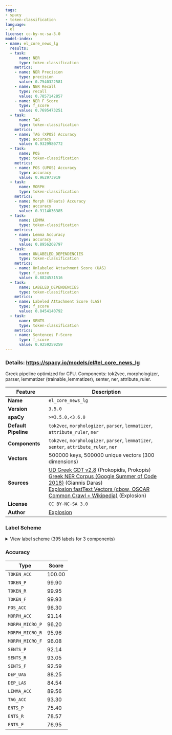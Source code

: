 ```yaml
---
tags:
- spacy
- token-classification
language:
- el
license: cc-by-nc-sa-3.0
model-index:
- name: el_core_news_lg
  results:
  - task:
      name: NER
      type: token-classification
    metrics:
    - name: NER Precision
      type: precision
      value: 0.7540322581
    - name: NER Recall
      type: recall
      value: 0.7857142857
    - name: NER F Score
      type: f_score
      value: 0.7695473251
  - task:
      name: TAG
      type: token-classification
    metrics:
    - name: TAG (XPOS) Accuracy
      type: accuracy
      value: 0.9329980772
  - task:
      name: POS
      type: token-classification
    metrics:
    - name: POS (UPOS) Accuracy
      type: accuracy
      value: 0.962973919
  - task:
      name: MORPH
      type: token-classification
    metrics:
    - name: Morph (UFeats) Accuracy
      type: accuracy
      value: 0.9114036385
  - task:
      name: LEMMA
      type: token-classification
    metrics:
    - name: Lemma Accuracy
      type: accuracy
      value: 0.8956268797
  - task:
      name: UNLABELED_DEPENDENCIES
      type: token-classification
    metrics:
    - name: Unlabeled Attachment Score (UAS)
      type: f_score
      value: 0.8824531516
  - task:
      name: LABELED_DEPENDENCIES
      type: token-classification
    metrics:
    - name: Labeled Attachment Score (LAS)
      type: f_score
      value: 0.8454140792
  - task:
      name: SENTS
      type: token-classification
    metrics:
    - name: Sentences F-Score
      type: f_score
      value: 0.9259259259
---
```

### Details: https://spacy.io/models/el#el_core_news_lg

Greek pipeline optimized for CPU. Components: tok2vec, morphologizer, parser, lemmatizer (trainable_lemmatizer), senter, ner, attribute_ruler.

| Feature | Description |
| --- | --- |
| **Name** | `el_core_news_lg` |
| **Version** | `3.5.0` |
| **spaCy** | `>=3.5.0,<3.6.0` |
| **Default Pipeline** | `tok2vec`, `morphologizer`, `parser`, `lemmatizer`, `attribute_ruler`, `ner` |
| **Components** | `tok2vec`, `morphologizer`, `parser`, `lemmatizer`, `senter`, `attribute_ruler`, `ner` |
| **Vectors** | 500000 keys, 500000 unique vectors (300 dimensions) |
| **Sources** | [UD Greek GDT v2.8](https://github.com/UniversalDependencies/UD_Greek-GDT) (Prokopidis, Prokopis)<br />[Greek NER Corpus (Google Summer of Code 2018)](https://github.com/eellak/gsoc2018-spacy) (Giannis Daras)<br />[Explosion fastText Vectors (cbow, OSCAR Common Crawl + Wikipedia)](https://spacy.io) (Explosion) |
| **License** | `CC BY-NC-SA 3.0` |
| **Author** | [Explosion](https://explosion.ai) |

### Label Scheme

<details>

<summary>View label scheme (395 labels for 3 components)</summary>

| Component | Labels |
| --- | --- |
| **`morphologizer`** | `Case=Nom\|Definite=Def\|Gender=Fem\|Number=Sing\|POS=DET\|PronType=Art`, `Foreign=Yes\|POS=X`, `Aspect=Perf\|Mood=Ind\|Number=Sing\|POS=VERB\|Person=3\|Tense=Past\|VerbForm=Fin\|Voice=Pass`, `POS=ADP`, `Case=Acc\|Definite=Def\|Gender=Fem\|Number=Sing\|POS=DET\|PronType=Art`, `NumType=Card\|POS=NUM`, `POS=NOUN`, `POS=ADV`, `POS=PUNCT`, `Case=Acc\|Gender=Neut\|Number=Plur\|POS=NOUN`, `Case=Acc\|Gender=Neut\|Number=Plur\|POS=ADP`, `Case=Gen\|Definite=Def\|Gender=Fem\|Number=Sing\|POS=DET\|PronType=Art`, `Case=Gen\|Gender=Fem\|Number=Sing\|POS=NOUN`, `Case=Gen\|Definite=Def\|Gender=Fem\|Number=Plur\|POS=DET\|PronType=Art`, `Case=Gen\|Definite=Def\|Gender=Neut\|Number=Sing\|POS=DET\|PronType=Art`, `Case=Acc\|Definite=Def\|Gender=Neut\|Number=Sing\|POS=DET\|PronType=Art`, `Case=Gen\|Definite=Def\|Gender=Masc\|Number=Sing\|POS=DET\|PronType=Art`, `Case=Gen\|Gender=Masc\|Number=Sing\|POS=NOUN`, `Aspect=Perf\|Mood=Ind\|Number=Sing\|POS=VERB\|Person=3\|Tense=Past\|VerbForm=Fin\|Voice=Act`, `Case=Nom\|Definite=Def\|Gender=Masc\|Number=Sing\|POS=DET\|PronType=Art`, `Case=Acc\|Gender=Neut\|Number=Sing\|POS=ADP`, `Case=Acc\|Gender=Neut\|NumType=Ord\|Number=Sing\|POS=NUM`, `Case=Acc\|Gender=Neut\|Number=Sing\|POS=NOUN`, `POS=CCONJ`, `Case=Nom\|Definite=Def\|Gender=Masc\|Number=Plur\|POS=DET\|PronType=Art`, `Case=Nom\|Gender=Masc\|Number=Plur\|POS=ADJ`, `Aspect=Perf\|Mood=Ind\|Number=Plur\|POS=VERB\|Person=3\|Tense=Past\|VerbForm=Fin\|Voice=Act`, `Case=Acc\|Definite=Def\|Gender=Masc\|Number=Sing\|POS=DET\|PronType=Art`, `Case=Acc\|Gender=Neut\|NumType=Card\|Number=Plur\|POS=NUM`, `Case=Acc\|Definite=Def\|Gender=Masc\|Number=Plur\|POS=DET\|PronType=Art`, `Case=Nom\|Gender=Masc\|NumType=Card\|Number=Plur\|POS=NUM`, `POS=AUX`, `Aspect=Perf\|Mood=Ind\|Number=Plur\|POS=VERB\|Person=3\|VerbForm=Fin\|Voice=Pass`, `Case=Acc\|Gender=Fem\|Number=Plur\|POS=ADP`, `Case=Acc\|Gender=Masc\|Number=Plur\|POS=PROPN`, `Aspect=Imp\|Mood=Ind\|Number=Plur\|POS=VERB\|Person=3\|Tense=Pres\|VerbForm=Fin\|Voice=Pass`, `Case=Acc\|Gender=Fem\|Number=Sing\|POS=NOUN`, `Case=Acc\|Gender=Masc\|Number=Plur\|POS=ADJ`, `Case=Acc\|Gender=Masc\|Number=Plur\|POS=NOUN`, `Case=Gen\|Gender=Neut\|NumType=Card\|Number=Plur\|POS=NUM`, `Case=Gen\|Gender=Neut\|Number=Plur\|POS=NOUN`, `Case=Acc\|Gender=Masc\|Number=Sing\|POS=ADP`, `Case=Acc\|Gender=Masc\|Number=Sing\|POS=NOUN`, `Case=Acc\|Gender=Neut\|Number=Sing\|POS=PROPN`, `Case=Nom\|Gender=Masc\|Number=Sing\|POS=NOUN`, `Case=Nom\|Gender=Masc\|Number=Sing\|POS=PROPN`, `Aspect=Imp\|Mood=Ind\|Number=Sing\|POS=VERB\|Person=3\|Tense=Past\|VerbForm=Fin\|Voice=Act`, `Case=Gen\|Gender=Masc\|Number=Sing\|POS=PRON\|Person=3\|PronType=Rel`, `Case=Acc\|Definite=Def\|Gender=Fem\|Number=Plur\|POS=DET\|PronType=Art`, `Case=Acc\|Gender=Fem\|Number=Plur\|POS=NOUN`, `Case=Gen\|Gender=Masc\|Number=Sing\|POS=PRON\|Person=3\|Poss=Yes\|PronType=Prs`, `Case=Acc\|Gender=Fem\|Number=Sing\|POS=ADP`, `Case=Acc\|Gender=Fem\|Number=Sing\|POS=PROPN`, `Aspect=Imp\|Mood=Ind\|Number=Sing\|POS=VERB\|Person=3\|Tense=Pres\|VerbForm=Fin\|Voice=Act`, `Case=Acc\|Definite=Def\|Gender=Neut\|Number=Plur\|POS=DET\|PronType=Art`, `Case=Acc\|Gender=Neut\|Number=Plur\|POS=ADJ`, `Case=Gen\|Gender=Neut\|Number=Plur\|POS=PROPN`, `Case=Acc\|Gender=Neut\|Number=Sing\|POS=ADJ`, `Aspect=Imp\|POS=VERB\|VerbForm=Conv\|Voice=Act`, `Case=Nom\|Gender=Fem\|Number=Sing\|POS=PRON\|Person=3\|PronType=Rel`, `Aspect=Imp\|Mood=Ind\|Number=Sing\|POS=VERB\|Person=3\|Tense=Pres\|VerbForm=Fin\|Voice=Pass`, `Case=Acc\|Gender=Masc\|Number=Plur\|POS=ADP`, `Case=Gen\|Gender=Fem\|Number=Sing\|POS=ADJ`, `Case=Gen\|Gender=Fem\|Number=Sing\|POS=PROPN`, `Case=Acc\|Definite=Ind\|Gender=Neut\|Number=Sing\|POS=DET\|PronType=Art`, `Case=Gen\|Definite=Def\|Gender=Neut\|Number=Plur\|POS=DET\|PronType=Art`, `Case=Gen\|Gender=Neut\|Number=Sing\|POS=PROPN`, `Case=Nom\|Definite=Def\|Gender=Neut\|Number=Sing\|POS=DET\|PronType=Art`, `Case=Nom\|Gender=Neut\|Number=Sing\|POS=PRON\|Person=3\|PronType=Rel`, `Case=Nom\|Gender=Neut\|Number=Plur\|POS=NOUN`, `Case=Gen\|Gender=Masc\|Number=Sing\|POS=PROPN`, `Case=Nom\|Gender=Masc\|Number=Plur\|POS=NOUN`, `Case=Nom\|Gender=Fem\|Number=Plur\|POS=ADJ`, `Case=Nom\|Gender=Fem\|Number=Plur\|POS=NOUN`, `Case=Nom\|Gender=Fem\|Number=Sing\|POS=NOUN`, `Case=Acc\|Gender=Fem\|Number=Plur\|POS=PRON\|Person=3\|PronType=Ind`, `Case=Nom\|Gender=Neut\|Number=Sing\|POS=NOUN`, `Case=Nom\|Gender=Neut\|Number=Plur\|POS=ADJ`, `Aspect=Imp\|Mood=Ind\|Number=Sing\|POS=AUX\|Person=3\|Tense=Past\|VerbForm=Fin\|Voice=Pass`, `Case=Nom\|Gender=Fem\|Number=Sing\|POS=ADJ`, `Case=Acc\|Gender=Fem\|Number=Sing\|POS=ADJ`, `Case=Nom\|Degree=Cmp\|Gender=Masc\|Number=Sing\|POS=ADJ`, `Case=Gen\|Definite=Def\|Gender=Masc\|Number=Plur\|POS=DET\|PronType=Art`, `Case=Gen\|Gender=Masc\|Number=Plur\|POS=NOUN`, `Case=Gen\|Gender=Fem\|Number=Plur\|POS=NOUN`, `Case=Nom\|Gender=Neut\|NumType=Card\|Number=Plur\|POS=NUM`, `Case=Gen\|Gender=Masc\|Number=Plur\|POS=PRON\|Person=3\|Poss=Yes\|PronType=Prs`, `POS=SCONJ`, `Case=Nom\|Gender=Neut\|Number=Plur\|POS=PRON\|Person=3\|PronType=Ind`, `Aspect=Perf\|Mood=Ind\|Number=Plur\|POS=VERB\|Person=3\|Tense=Past\|VerbForm=Fin\|Voice=Pass`, `Case=Nom\|Definite=Def\|Gender=Fem\|Number=Plur\|POS=DET\|PronType=Art`, `Case=Nom\|Gender=Masc\|Number=Plur\|POS=PRON\|Person=3\|PronType=Rel`, `Aspect=Imp\|Mood=Ind\|Number=Plur\|POS=VERB\|Person=3\|Tense=Pres\|VerbForm=Fin\|Voice=Act`, `Aspect=Perf\|Mood=Ind\|Number=Plur\|POS=VERB\|Person=3\|VerbForm=Fin\|Voice=Act`, `Case=Nom\|Gender=Masc\|Number=Sing\|POS=PRON\|Person=3\|PronType=Rel`, `Case=Nom\|Gender=Fem\|Number=Sing\|POS=PROPN`, `Case=Gen\|Gender=Masc\|Number=Sing\|POS=ADJ`, `Case=Acc\|Gender=Fem\|NumType=Ord\|Number=Sing\|POS=NUM`, `Case=Gen\|Gender=Fem\|Number=Plur\|POS=PRON\|Person=3\|PronType=Prs`, `Aspect=Imp\|Mood=Ind\|Number=Sing\|POS=VERB\|Person=3\|Tense=Past\|VerbForm=Fin\|Voice=Pass`, `Aspect=Imp\|Mood=Ind\|Number=Sing\|POS=AUX\|Person=3\|Tense=Pres\|VerbForm=Fin\|Voice=Pass`, `Case=Acc\|Definite=Ind\|Gender=Fem\|Number=Sing\|POS=DET\|PronType=Art`, `Case=Nom\|Gender=Neut\|Number=Sing\|POS=ADJ`, `Aspect=Imp\|Mood=Ind\|Number=Plur\|POS=AUX\|Person=3\|Tense=Pres\|VerbForm=Fin\|Voice=Act`, `Aspect=Perf\|POS=VERB\|VerbForm=Inf\|Voice=Pass`, `Case=Acc\|Gender=Fem\|Number=Plur\|POS=ADJ`, `Case=Nom\|Definite=Def\|Gender=Neut\|Number=Plur\|POS=DET\|PronType=Art`, `Case=Nom\|Gender=Masc\|Number=Sing\|POS=ADJ`, `Case=Gen\|Gender=Neut\|Number=Plur\|POS=ADJ`, `Aspect=Imp\|Mood=Ind\|Number=Sing\|POS=AUX\|Person=3\|Tense=Pres\|VerbForm=Fin\|Voice=Act`, `Aspect=Perf\|POS=VERB\|VerbForm=Inf\|Voice=Act`, `Case=Acc\|Gender=Fem\|Number=Plur\|POS=PRON\|Person=3\|PronType=Rel`, `Case=Nom\|Gender=Masc\|Number=Plur\|POS=PROPN`, `Aspect=Perf\|Case=Acc\|Gender=Fem\|Number=Sing\|POS=VERB\|VerbForm=Part\|Voice=Pass`, `Case=Gen\|Gender=Masc\|Number=Plur\|POS=PROPN`, `POS=PART`, `Case=Nom\|Gender=Fem\|Number=Sing\|POS=PRON\|Person=3\|PronType=Ind`, `Case=Nom\|Degree=Cmp\|Gender=Neut\|Number=Sing\|POS=ADJ`, `Case=Acc\|Gender=Fem\|Number=Sing\|POS=PRON\|Person=3\|PronType=Dem`, `Case=Acc\|Degree=Cmp\|Gender=Fem\|Number=Sing\|POS=ADJ`, `Case=Nom\|Gender=Neut\|Number=Plur\|POS=PRON\|Person=3\|PronType=Dem`, `Aspect=Imp\|Mood=Ind\|Number=Plur\|POS=AUX\|Person=3\|Tense=Pres\|VerbForm=Fin\|Voice=Pass`, `Case=Gen\|Gender=Fem\|NumType=Ord\|Number=Sing\|POS=NUM`, `Aspect=Imp\|Mood=Ind\|Number=Plur\|POS=VERB\|Person=3\|Tense=Past\|VerbForm=Fin\|Voice=Act`, `Aspect=Perf\|Mood=Ind\|Number=Sing\|POS=VERB\|Person=3\|VerbForm=Fin\|Voice=Pass`, `Case=Gen\|Gender=Neut\|Number=Sing\|POS=NOUN`, `Case=Gen\|Gender=Fem\|Number=Sing\|POS=PRON\|Person=3\|Poss=Yes\|PronType=Prs`, `Abbr=Yes\|POS=NOUN`, `Case=Acc\|Gender=Neut\|Number=Plur\|POS=PRON\|Person=3\|PronType=Ind`, `Case=Nom\|Gender=Fem\|Number=Plur\|POS=PRON\|Person=3\|PronType=Rel`, `Aspect=Perf\|Mood=Ind\|Number=Sing\|POS=VERB\|Person=3\|VerbForm=Fin\|Voice=Act`, `Case=Acc\|Gender=Masc\|Number=Sing\|POS=PROPN`, `Case=Gen\|Gender=Fem\|Number=Plur\|POS=ADJ`, `Case=Acc\|Gender=Masc\|Number=Sing\|POS=ADJ`, `Case=Voc\|Gender=Fem\|Number=Sing\|POS=NOUN`, `Aspect=Imp\|Mood=Ind\|Number=Plur\|POS=VERB\|Person=1\|Tense=Pres\|VerbForm=Fin\|Voice=Act`, `Case=Acc\|Gender=Fem\|Number=Sing\|POS=PRON\|Person=3\|PronType=Rel`, `Aspect=Perf\|Mood=Ind\|Number=Plur\|POS=VERB\|Person=1\|Tense=Past\|VerbForm=Fin\|Voice=Act`, `Aspect=Perf\|Mood=Ind\|Number=Plur\|POS=VERB\|Person=1\|VerbForm=Fin\|Voice=Act`, `Case=Acc\|Definite=Ind\|Gender=Masc\|Number=Sing\|POS=DET\|PronType=Art`, `Case=Gen\|Gender=Neut\|Number=Plur\|POS=PRON\|Person=3\|Poss=Yes\|PronType=Prs`, `Aspect=Imp\|Mood=Ind\|Number=Plur\|POS=VERB\|Person=1\|Tense=Pres\|VerbForm=Fin\|Voice=Pass`, `Case=Nom\|Gender=Neut\|Number=Plur\|POS=PRON\|Person=3\|PronType=Rel`, `Case=Gen\|Gender=Masc\|Number=Plur\|POS=PRON\|Person=1\|Poss=Yes\|PronType=Prs`, `Case=Nom\|Definite=Ind\|Gender=Fem\|Number=Sing\|POS=DET\|PronType=Art`, `Case=Acc\|Gender=Masc\|Number=Plur\|POS=PRON\|Person=1\|PronType=Prs`, `Case=Acc\|Gender=Neut\|Number=Sing\|POS=PRON\|Person=3\|PronType=Dem`, `Aspect=Imp\|Mood=Ind\|Number=Sing\|POS=VERB\|Person=1\|Tense=Past\|VerbForm=Fin\|Voice=Act`, `Case=Gen\|Gender=Masc\|Number=Sing\|POS=PRON\|Person=1\|Poss=Yes\|PronType=Prs`, `Case=Nom\|Definite=Ind\|Gender=Neut\|Number=Sing\|POS=DET\|PronType=Art`, `Aspect=Imp\|Mood=Ind\|Number=Sing\|POS=VERB\|Person=1\|Tense=Pres\|VerbForm=Fin\|Voice=Act`, `Case=Acc\|Gender=Masc\|Number=Plur\|POS=PRON\|Person=3\|PronType=Dem`, `Case=Acc\|Gender=Neut\|Number=Sing\|POS=PRON\|Person=3\|PronType=Ind`, `Degree=Cmp\|POS=ADV`, `Case=Acc\|Gender=Masc\|Number=Sing\|POS=PRON\|Person=3\|PronType=Dem`, `Case=Acc\|Gender=Masc\|Number=Sing\|POS=PRON\|Person=1\|PronType=Prs`, `Aspect=Perf\|Mood=Ind\|Number=Sing\|POS=VERB\|Person=1\|Tense=Past\|VerbForm=Fin\|Voice=Act`, `Case=Acc\|Gender=Neut\|Number=Plur\|POS=PRON\|Person=3\|PronType=Dem`, `Case=Acc\|Gender=Neut\|Number=Plur\|POS=PRON\|Person=3\|PronType=Prs`, `Case=Acc\|Gender=Fem\|Number=Sing\|POS=PRON\|Person=3\|PronType=Ind,Rel`, `Case=Nom\|Gender=Masc\|Number=Plur\|POS=PRON\|Person=3\|PronType=Ind,Rel`, `Case=Gen\|Gender=Neut\|Number=Plur\|POS=PRON\|Person=3\|PronType=Dem`, `Case=Nom\|Gender=Fem\|NumType=Card\|Number=Sing\|POS=NUM`, `Case=Acc\|Gender=Fem\|Number=Sing\|POS=PRON\|Person=3\|PronType=Ind`, `Case=Nom\|Gender=Masc\|Number=Plur\|POS=PRON\|Person=1\|PronType=Prs`, `Aspect=Perf\|Mood=Ind\|Number=Plur\|POS=VERB\|Person=1\|Tense=Past\|VerbForm=Fin\|Voice=Pass`, `Case=Gen\|Gender=Fem\|Number=Plur\|POS=PRON\|Person=3\|PronType=Rel`, `Case=Acc\|Gender=Neut\|NumType=Card\|Number=Sing\|POS=NUM`, `Aspect=Perf\|Case=Acc\|Gender=Neut\|Number=Sing\|POS=VERB\|VerbForm=Part\|Voice=Pass`, `Case=Gen\|Gender=Fem\|Number=Sing\|POS=PRON\|Person=3\|PronType=Dem`, `Case=Gen\|Gender=Neut\|Number=Sing\|POS=PRON\|Person=3\|Poss=Yes\|PronType=Prs`, `Case=Acc\|Gender=Masc\|NumType=Ord\|Number=Sing\|POS=NUM`, `Case=Gen\|Definite=Ind\|Gender=Masc\|Number=Sing\|POS=DET\|PronType=Art`, `Case=Gen\|Gender=Masc\|NumType=Ord\|Number=Sing\|POS=NUM`, `Case=Gen\|Definite=Ind\|Gender=Fem\|Number=Sing\|POS=DET\|PronType=Art`, `Case=Nom\|Gender=Fem\|NumType=Card\|Number=Plur\|POS=NUM`, `Case=Voc\|Gender=Masc\|Number=Sing\|POS=NOUN`, `Aspect=Perf\|Mood=Ind\|Number=Sing\|POS=VERB\|Person=1\|VerbForm=Fin\|Voice=Act`, `Case=Acc\|Gender=Neut\|Number=Plur\|POS=PRON\|Person=3\|PronType=Ind,Rel`, `Case=Gen\|Gender=Neut\|Number=Sing\|POS=PRON\|Person=3\|PronType=Dem`, `Case=Acc\|Gender=Neut\|Number=Plur\|POS=PRON\|Person=3\|PronType=Rel`, `Case=Gen\|Gender=Fem\|Number=Plur\|POS=PRON\|Person=3\|PronType=Dem`, `Case=Acc\|Gender=Neut\|Number=Sing\|POS=PRON\|Person=3\|PronType=Rel`, `Case=Acc\|Gender=Neut\|Number=Sing\|POS=PRON\|Person=3\|PronType=Prs`, `Case=Acc\|Gender=Masc\|Number=Plur\|POS=PRON\|Person=3\|PronType=Rel`, `Case=Voc\|Gender=Fem\|Number=Plur\|POS=NOUN`, `Case=Voc\|Gender=Masc\|Number=Plur\|POS=NOUN`, `Case=Gen\|Gender=Masc\|Number=Plur\|POS=PRON\|Person=2\|PronType=Prs`, `Case=Acc\|Gender=Neut\|Number=Sing\|POS=PRON\|Person=3\|PronType=Int`, `Case=Gen\|Gender=Masc\|Number=Plur\|POS=ADJ`, `Case=Gen\|Gender=Neut\|Number=Sing\|POS=ADJ`, `Case=Gen\|Definite=Ind\|Gender=Neut\|Number=Sing\|POS=DET\|PronType=Art`, `Case=Nom\|Gender=Fem\|Number=Plur\|POS=PRON\|Person=3\|PronType=Ind`, `Case=Nom\|Gender=Masc\|Number=Plur\|POS=PRON\|Person=3\|PronType=Ind`, `Case=Acc\|Gender=Masc\|Number=Plur\|POS=PRON\|Person=3\|PronType=Ind`, `Case=Nom\|Gender=Neut\|Number=Sing\|POS=PRON\|Person=3\|PronType=Dem`, `Case=Gen\|Gender=Fem\|Number=Plur\|POS=PRON\|Person=3\|Poss=Yes\|PronType=Prs`, `Aspect=Perf\|Mood=Ind\|Number=Plur\|POS=VERB\|Person=1\|VerbForm=Fin\|Voice=Pass`, `Aspect=Imp\|Mood=Ind\|Number=Sing\|POS=VERB\|Person=1\|Tense=Pres\|VerbForm=Fin\|Voice=Pass`, `Case=Nom\|Gender=Masc\|Number=Plur\|POS=PRON\|Person=3\|PronType=Dem`, `Case=Acc\|Gender=Masc\|Number=Plur\|POS=PRON\|Person=3\|PronType=Prs`, `Case=Acc\|Gender=Fem\|Number=Plur\|POS=PRON\|Person=3\|PronType=Dem`, `Case=Nom\|Gender=Masc\|Number=Plur\|POS=PRON\|Person=2\|PronType=Prs`, `Aspect=Perf\|Mood=Ind\|Number=Plur\|POS=VERB\|Person=2\|Tense=Past\|VerbForm=Fin\|Voice=Act`, `Case=Gen\|Gender=Masc\|Number=Plur\|POS=PRON\|Person=1\|PronType=Prs`, `Case=Acc\|Gender=Masc\|Number=Sing\|POS=PRON\|Person=3\|PronType=Rel`, `Case=Gen\|Gender=Masc\|Number=Plur\|POS=PRON\|Person=2\|Poss=Yes\|PronType=Prs`, `Case=Acc\|Gender=Masc\|Number=Sing\|POS=PRON\|Person=3\|PronType=Ind`, `Case=Acc\|Degree=Cmp\|Gender=Masc\|Number=Sing\|POS=ADJ`, `Case=Nom\|Gender=Masc\|Number=Sing\|POS=PRON\|Person=3\|PronType=Ind,Rel`, `Case=Acc\|Degree=Cmp\|Gender=Neut\|Number=Plur\|POS=ADJ`, `Case=Nom\|Gender=Neut\|Number=Sing\|POS=PRON\|Person=3\|PronType=Ind`, `Aspect=Perf\|Case=Nom\|Gender=Masc\|Number=Plur\|POS=VERB\|VerbForm=Part\|Voice=Pass`, `Aspect=Imp\|Mood=Ind\|Number=Plur\|POS=VERB\|Person=1\|Tense=Past\|VerbForm=Fin\|Voice=Act`, `Case=Nom\|Degree=Cmp\|Gender=Fem\|Number=Plur\|POS=ADJ`, `Case=Nom\|Gender=Fem\|Number=Sing\|POS=PRON\|Person=3\|PronType=Dem`, `Case=Gen\|Gender=Masc\|NumType=Card\|Number=Plur\|POS=NUM`, `Case=Acc\|Gender=Fem\|NumType=Card\|Number=Plur\|POS=NUM`, `Case=Acc\|Gender=Masc\|NumType=Card\|Number=Plur\|POS=NUM`, `Case=Acc\|Degree=Cmp\|Gender=Neut\|Number=Sing\|POS=ADJ`, `Case=Acc\|Gender=Fem\|Number=Plur\|POS=PROPN`, `Aspect=Imp\|Mood=Ind\|Number=Sing\|POS=AUX\|Person=3\|Tense=Past\|VerbForm=Fin\|Voice=Act`, `Aspect=Perf\|Case=Gen\|Gender=Masc\|Number=Sing\|POS=VERB\|VerbForm=Part\|Voice=Pass`, `Case=Gen\|Gender=Masc\|Number=Sing\|POS=PRON\|Person=3\|PronType=Dem`, `Case=Gen\|Gender=Fem\|NumType=Card\|Number=Plur\|POS=NUM`, `POS=SPACE`, `Case=Nom\|Gender=Neut\|Number=Sing\|POS=PROPN`, `Aspect=Perf\|Case=Acc\|Gender=Masc\|Number=Sing\|POS=VERB\|VerbForm=Part\|Voice=Pass`, `Case=Nom\|Degree=Sup\|Gender=Neut\|Number=Plur\|POS=ADJ`, `Case=Nom\|Degree=Cmp\|Gender=Neut\|Number=Plur\|POS=ADJ`, `Aspect=Imp\|Mood=Ind\|Number=Plur\|POS=VERB\|Person=2\|Tense=Pres\|VerbForm=Fin\|Voice=Act`, `Aspect=Perf\|Mood=Ind\|Number=Plur\|POS=VERB\|Person=2\|VerbForm=Fin\|Voice=Act`, `Aspect=Perf\|Mood=Ind\|Number=Plur\|POS=VERB\|Person=2\|VerbForm=Fin\|Voice=Pass`, `Case=Acc\|Gender=Fem\|Number=Sing\|POS=PRON\|Person=3\|PronType=Prs`, `Case=Nom\|Gender=Neut\|Number=Sing\|POS=PRON\|Person=3\|PronType=Int`, `Aspect=Perf\|Case=Acc\|Gender=Fem\|Number=Plur\|POS=VERB\|VerbForm=Part\|Voice=Pass`, `Abbr=Yes\|POS=ADV`, `Case=Acc\|Gender=Neut\|Number=Sing\|POS=PRON\|Person=3\|PronType=Ind,Rel`, `Case=Nom\|Gender=Neut\|NumType=Ord\|Number=Plur\|POS=NUM`, `Aspect=Imp\|Mood=Ind\|Number=Plur\|POS=AUX\|Person=3\|Tense=Past\|VerbForm=Fin\|Voice=Act`, `Case=Dat\|Gender=Masc\|Number=Sing\|POS=NOUN`, `Case=Nom\|Gender=Fem\|Number=Plur\|POS=PRON\|Person=3\|PronType=Dem`, `Aspect=Imp\|Mood=Ind\|Number=Plur\|POS=AUX\|Person=1\|Tense=Pres\|VerbForm=Fin\|Voice=Pass`, `Case=Acc\|Degree=Cmp\|Gender=Fem\|Number=Plur\|POS=ADJ`, `Case=Gen\|Degree=Cmp\|Gender=Neut\|Number=Plur\|POS=ADJ`, `Case=Gen\|Gender=Neut\|Number=Plur\|POS=PRON\|Person=3\|PronType=Rel`, `Aspect=Perf\|Case=Nom\|Gender=Fem\|Number=Plur\|POS=VERB\|VerbForm=Part\|Voice=Pass`, `Case=Nom\|Gender=Masc\|Number=Sing\|POS=PRON\|Person=3\|PronType=Ind`, `Case=Dat\|Gender=Neut\|Number=Sing\|POS=NOUN`, `Case=Gen\|Gender=Neut\|Number=Plur\|POS=PRON\|Person=3\|PronType=Ind`, `Case=Acc\|Degree=Sup\|Gender=Masc\|Number=Plur\|POS=ADJ`, `Case=Gen\|Gender=Masc\|Number=Sing\|POS=PRON\|Person=3\|PronType=Prs`, `Case=Gen\|Gender=Neut\|Number=Plur\|POS=PRON\|Person=3\|PronType=Ind,Rel`, `Case=Gen\|Degree=Cmp\|Gender=Masc\|Number=Plur\|POS=ADJ`, `Case=Nom\|Degree=Cmp\|Gender=Masc\|Number=Plur\|POS=ADJ`, `Case=Nom\|Gender=Neut\|Number=Plur\|POS=PROPN`, `Case=Gen\|Gender=Masc\|Number=Plur\|POS=PRON\|Person=3\|PronType=Rel`, `Case=Dat\|Gender=Fem\|Number=Sing\|POS=NOUN`, `Case=Gen\|Gender=Fem\|Number=Sing\|POS=PRON\|Person=3\|PronType=Prs`, `Aspect=Perf\|Case=Acc\|Gender=Neut\|Number=Plur\|POS=VERB\|VerbForm=Part\|Voice=Pass`, `Case=Acc\|Gender=Fem\|NumType=Sets\|Number=Plur\|POS=NUM`, `Aspect=Imp\|POS=AUX\|VerbForm=Conv\|Voice=Act`, `Case=Gen\|Gender=Masc\|Number=Plur\|POS=PRON\|Person=3\|PronType=Prs`, `Case=Nom\|Gender=Fem\|NumType=Ord\|Number=Sing\|POS=NUM`, `Case=Nom\|Gender=Fem\|NumType=Sets\|Number=Plur\|POS=NUM`, `Case=Acc\|Gender=Neut\|Number=Plur\|POS=PROPN`, `Aspect=Imp\|Mood=Ind\|Number=Plur\|POS=AUX\|Person=3\|Tense=Past\|VerbForm=Fin\|Voice=Pass`, `Aspect=Perf\|Mood=Imp\|Number=Plur\|POS=VERB\|Person=2\|VerbForm=Fin\|Voice=Act`, `Case=Gen\|Gender=Masc\|Number=Sing\|POS=PRON\|Person=1\|PronType=Prs`, `Case=Acc\|Gender=Masc\|Number=Plur\|POS=PRON\|Person=2\|PronType=Prs`, `Case=Nom\|Gender=Masc\|Number=Sing\|POS=PRON\|Person=1\|PronType=Prs`, `Case=Voc\|Gender=Masc\|Number=Sing\|POS=ADJ`, `Case=Voc\|Gender=Masc\|Number=Plur\|POS=ADJ`, `Case=Acc\|Gender=Masc\|NumType=Card\|Number=Sing\|POS=NUM`, `Case=Gen\|Gender=Fem\|Number=Plur\|POS=PRON\|Person=3\|PronType=Ind`, `Case=Nom\|Degree=Cmp\|Gender=Fem\|Number=Sing\|POS=ADJ`, `Aspect=Perf\|Mood=Ind\|Number=Sing\|POS=VERB\|Person=1\|VerbForm=Fin\|Voice=Pass`, `Case=Nom\|Gender=Masc\|NumType=Ord\|Number=Sing\|POS=NUM`, `Aspect=Perf\|Case=Gen\|Gender=Fem\|Number=Sing\|POS=VERB\|VerbForm=Part\|Voice=Pass`, `Aspect=Perf\|Mood=Ind\|Number=Sing\|POS=AUX\|Person=3\|Tense=Past\|VerbForm=Fin\|Voice=Pass`, `Aspect=Perf\|Mood=Ind\|Number=Plur\|POS=AUX\|Person=3\|Tense=Past\|VerbForm=Fin\|Voice=Pass`, `Case=Gen\|Degree=Sup\|Gender=Fem\|Number=Sing\|POS=ADJ`, `Aspect=Imp\|Mood=Ind\|Number=Sing\|POS=AUX\|Person=1\|Tense=Pres\|VerbForm=Fin\|Voice=Pass`, `Case=Nom\|Gender=Neut\|NumType=Ord\|Number=Sing\|POS=NUM`, `Aspect=Perf\|Mood=Ind\|Number=Sing\|POS=VERB\|Person=1\|Tense=Past\|VerbForm=Fin\|Voice=Pass`, `Case=Nom\|Gender=Neut\|NumType=Card\|Number=Sing\|POS=NUM`, `Case=Gen\|Gender=Masc\|Number=Plur\|POS=PRON\|Person=3\|PronType=Dem`, `Case=Gen\|Degree=Cmp\|Gender=Fem\|Number=Sing\|POS=ADJ`, `Aspect=Imp\|Mood=Ind\|Number=Sing\|POS=AUX\|Person=1\|Tense=Pres\|VerbForm=Fin\|Voice=Act`, `Case=Acc\|Degree=Sup\|Gender=Fem\|Number=Plur\|POS=ADJ`, `Aspect=Imp\|Mood=Ind\|Number=Plur\|POS=AUX\|Person=1\|Tense=Pres\|VerbForm=Fin\|Voice=Act`, `Case=Dat\|Gender=Fem\|Number=Sing\|POS=ADJ`, `Case=Gen\|Gender=Fem\|Number=Sing\|POS=PRON\|Person=3\|PronType=Rel`, `Case=Gen\|Gender=Fem\|NumType=Sets\|Number=Plur\|POS=NUM`, `Aspect=Perf\|Case=Nom\|Gender=Fem\|Number=Sing\|POS=VERB\|VerbForm=Part\|Voice=Pass`, `Case=Gen\|Gender=Masc\|Number=Plur\|POS=PRON\|Person=3\|PronType=Ind,Rel`, `Aspect=Perf\|Mood=Ind\|Number=Plur\|POS=VERB\|Person=2\|Tense=Past\|VerbForm=Fin\|Voice=Pass`, `Aspect=Imp\|Mood=Ind\|Number=Plur\|POS=AUX\|Person=2\|Tense=Pres\|VerbForm=Fin\|Voice=Pass`, `Case=Gen\|Gender=Masc\|Number=Sing\|POS=PRON\|Person=3\|PronType=Int`, `Aspect=Imp\|Mood=Ind\|Number=Plur\|POS=VERB\|Person=2\|Tense=Past\|VerbForm=Fin\|Voice=Act`, `Case=Acc\|Gender=Neut\|NumType=Ord\|Number=Plur\|POS=NUM`, `Case=Nom\|Definite=Ind\|Gender=Masc\|Number=Sing\|POS=DET\|PronType=Art`, `Case=Nom\|Gender=Masc\|Number=Sing\|POS=PRON\|Person=3\|PronType=Dem`, `Case=Gen\|Degree=Sup\|Gender=Masc\|Number=Plur\|POS=ADJ`, `Case=Acc\|Gender=Fem\|NumType=Ord\|Number=Plur\|POS=NUM`, `Case=Nom\|Gender=Fem\|NumType=Ord\|Number=Plur\|POS=NUM`, `Case=Gen\|Degree=Cmp\|Gender=Fem\|Number=Plur\|POS=ADJ`, `Case=Nom\|Degree=Sup\|Gender=Fem\|Number=Plur\|POS=ADJ`, `Case=Acc\|Degree=Sup\|Gender=Neut\|Number=Sing\|POS=ADJ`, `Case=Nom\|Gender=Masc\|NumType=Card\|Number=Sing\|POS=NUM`, `Case=Acc\|Gender=Masc\|Number=Sing\|POS=PRON\|Person=3\|PronType=Ind,Rel`, `Case=Acc\|Gender=Fem\|NumType=Card\|Number=Sing\|POS=NUM`, `Case=Nom\|Degree=Sup\|Gender=Neut\|Number=Sing\|POS=ADJ`, `Case=Acc\|Gender=Masc\|Number=Sing\|POS=PRON\|Person=3\|PronType=Int`, `Case=Acc\|Gender=Fem\|Number=Plur\|POS=PRON\|Person=3\|PronType=Prs`, `Case=Gen\|Gender=Fem\|Number=Sing\|POS=PRON\|Person=3\|PronType=Ind`, `Aspect=Perf\|Case=Gen\|Gender=Fem\|Number=Plur\|POS=VERB\|VerbForm=Part\|Voice=Pass`, `Case=Nom\|Gender=Fem\|NumType=Mult\|Number=Sing\|POS=NUM`, `Case=Acc\|Gender=Masc\|Number=Sing\|POS=PRON\|Person=3\|PronType=Prs`, `Case=Acc\|Gender=Masc\|NumType=Mult\|Number=Sing\|POS=NUM`, `Case=Nom\|Degree=Sup\|Gender=Masc\|Number=Plur\|POS=ADJ`, `Case=Acc\|Degree=Cmp\|Gender=Masc\|Number=Plur\|POS=ADJ`, `Case=Gen\|Degree=Cmp\|Gender=Neut\|Number=Sing\|POS=ADJ`, `Case=Nom\|Gender=Fem\|Number=Plur\|POS=PRON\|Person=3\|PronType=Int`, `Case=Gen\|Gender=Masc\|Number=Plur\|POS=PRON\|Person=3\|PronType=Ind`, `Degree=Sup\|POS=ADV`, `Aspect=Perf\|Mood=Ind\|Number=Sing\|POS=VERB\|Person=2\|Tense=Past\|VerbForm=Fin\|Voice=Pass`, `Case=Nom\|Degree=Sup\|Gender=Fem\|Number=Sing\|POS=ADJ`, `Case=Nom\|Gender=Fem\|Number=Sing\|POS=PRON\|Person=3\|PronType=Ind,Rel`, `Case=Gen\|Gender=Neut\|Number=Sing\|POS=PRON\|Person=3\|PronType=Prs`, `Case=Gen\|Gender=Fem\|Number=Plur\|POS=PROPN`, `Aspect=Imp\|Mood=Ind\|Number=Plur\|POS=VERB\|Person=3\|Tense=Past\|VerbForm=Fin\|Voice=Pass`, `Aspect=Perf\|Mood=Ind\|Number=Plur\|POS=AUX\|Person=2\|Tense=Past\|VerbForm=Fin\|Voice=Act`, `Case=Gen\|Gender=Neut\|Number=Sing\|POS=PRON\|Person=3\|PronType=Ind`, `Case=Nom\|Gender=Masc\|Number=Plur\|POS=PRON\|Person=3\|PronType=Int`, `Case=Nom\|Gender=Neut\|Number=Sing\|POS=PRON\|Person=3\|PronType=Ind,Rel`, `POS=SYM`, `Case=Gen\|Gender=Neut\|Number=Sing\|POS=PRON\|Person=3\|PronType=Rel`, `Case=Nom\|Gender=Masc\|NumType=Ord\|Number=Plur\|POS=NUM`, `Case=Nom\|Gender=Fem\|Number=Plur\|POS=PROPN`, `Aspect=Perf\|Case=Nom\|Gender=Neut\|Number=Sing\|POS=VERB\|VerbForm=Part\|Voice=Pass`, `Case=Acc\|Gender=Masc\|Number=Plur\|POS=PRON\|Person=3\|PronType=Ind,Rel`, `Aspect=Perf\|Case=Gen\|Gender=Masc\|Number=Plur\|POS=VERB\|VerbForm=Part\|Voice=Pass`, `Aspect=Imp\|Mood=Ind\|Number=Plur\|POS=AUX\|Person=2\|Tense=Pres\|VerbForm=Fin\|Voice=Act`, `Aspect=Perf\|Case=Nom\|Gender=Neut\|Number=Plur\|POS=VERB\|VerbForm=Part\|Voice=Pass`, `Case=Acc\|Gender=Neut\|NumType=Mult\|Number=Sing\|POS=NUM`, `Case=Acc\|Degree=Sup\|Gender=Neut\|Number=Plur\|POS=ADJ`, `Aspect=Perf\|Case=Acc\|Gender=Masc\|Number=Plur\|POS=VERB\|VerbForm=Part\|Voice=Pass`, `Aspect=Imp\|Mood=Ind\|Number=Plur\|POS=VERB\|Person=2\|Tense=Pres\|VerbForm=Fin\|Voice=Pass`, `Case=Nom\|Gender=Masc\|Number=Sing\|POS=PRON\|Person=3\|PronType=Int`, `Case=Gen\|Gender=Neut\|NumType=Ord\|Number=Sing\|POS=NUM`, `Aspect=Perf\|Case=Nom\|Gender=Masc\|Number=Sing\|POS=VERB\|VerbForm=Part\|Voice=Pass`, `Case=Dat\|Definite=Def\|Gender=Neut\|Number=Sing\|POS=DET\|PronType=Art`, `Case=Gen\|Gender=Masc\|Number=Sing\|POS=PRON\|Person=3\|PronType=Ind`, `Case=Gen\|Gender=Fem\|NumType=Ord\|Number=Plur\|POS=NUM`, `Case=Dat\|Definite=Def\|Gender=Fem\|Number=Sing\|POS=DET\|PronType=Art`, `Case=Gen\|Degree=Cmp\|Gender=Masc\|Number=Sing\|POS=ADJ` |
| **`parser`** | `ROOT`, `acl`, `acl:relcl`, `advcl`, `advmod`, `amod`, `appos`, `aux`, `case`, `cc`, `ccomp`, `conj`, `cop`, `csubj`, `csubj:pass`, `dep`, `det`, `fixed`, `flat`, `iobj`, `mark`, `nmod`, `nsubj`, `nsubj:pass`, `nummod`, `obj`, `obl`, `obl:agent`, `parataxis`, `punct`, `vocative`, `xcomp` |
| **`ner`** | `EVENT`, `GPE`, `LOC`, `ORG`, `PERSON`, `PRODUCT` |

</details>

### Accuracy

| Type | Score |
| --- | --- |
| `TOKEN_ACC` | 100.00 |
| `TOKEN_P` | 99.90 |
| `TOKEN_R` | 99.95 |
| `TOKEN_F` | 99.93 |
| `POS_ACC` | 96.30 |
| `MORPH_ACC` | 91.14 |
| `MORPH_MICRO_P` | 96.20 |
| `MORPH_MICRO_R` | 95.96 |
| `MORPH_MICRO_F` | 96.08 |
| `SENTS_P` | 92.14 |
| `SENTS_R` | 93.05 |
| `SENTS_F` | 92.59 |
| `DEP_UAS` | 88.25 |
| `DEP_LAS` | 84.54 |
| `LEMMA_ACC` | 89.56 |
| `TAG_ACC` | 93.30 |
| `ENTS_P` | 75.40 |
| `ENTS_R` | 78.57 |
| `ENTS_F` | 76.95 |